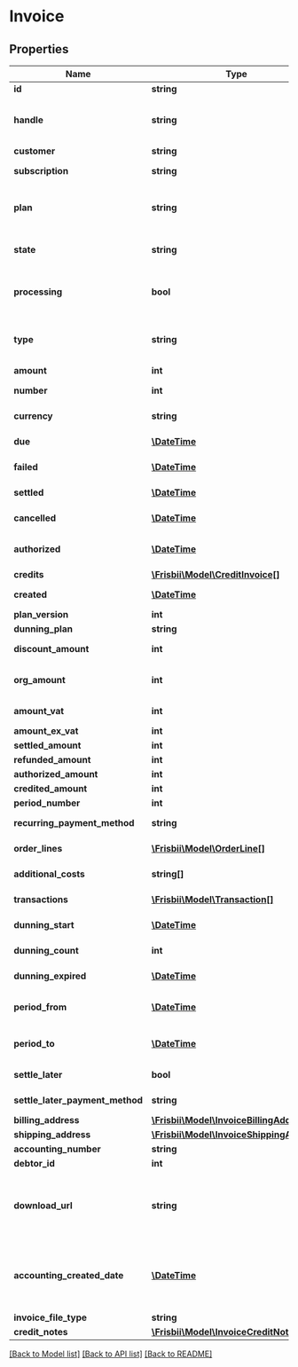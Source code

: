 # Invoice

## Properties
Name | Type | Description | Notes
------------ | ------------- | ------------- | -------------
**id** | **string** | Invoice id assigned by Frisbii | 
**handle** | **string** | Per account unique handle. Provided at on-demand invoice/charge creation or set to &#x60;inv-&lt;invoice_number&gt;&#x60; for automatically created subscription invoices | 
**customer** | **string** | Customer handle | 
**subscription** | **string** | Subscription handle, will be null for a one-time customer invoice | [optional] 
**plan** | **string** | Subscription plan handle for the plan used to automatically create the invoice or the case that an on-demand subscription invoice has been created that should include a plan order line | [optional] 
**state** | **string** | The invoice state one of the following: &#x60;created&#x60;, &#x60;pending&#x60;, &#x60;dunning&#x60;, &#x60;settled&#x60;, &#x60;cancelled&#x60;, &#x60;authorized&#x60;, &#x60;failed&#x60; | 
**processing** | **bool** | For asynchronous payment methods, e.g. MobilePay subscriptions, this flag indicates that an invoice transaction is in state processing and is awaiting result. | [optional] 
**type** | **string** | The type of invoice: &#x60;s&#x60; - subscription recurring, &#x60;so&#x60; - subscription one-time, &#x60;soi&#x60; - subscription one-time instant, &#x60;co&#x60; - customer one-time, &#x60;ch&#x60; - charge | 
**amount** | **int** | The invoice amount including VAT | 
**number** | **int** | Sequential invoice number. Only present for subscription and customer invoices. | [optional] 
**currency** | **string** | Invoice currency in [ISO 4217](https://en.wikipedia.org/wiki/ISO_4217) three letter alpha code | 
**due** | [**\DateTime**](\DateTime.md) | When is the invoice due, in [ISO-8601](http://en.wikipedia.org/wiki/ISO_8601) extended offset date-time format. | 
**failed** | [**\DateTime**](\DateTime.md) | When the invoice failed, in [ISO-8601](http://en.wikipedia.org/wiki/ISO_8601) extended offset date-time format. | [optional] 
**settled** | [**\DateTime**](\DateTime.md) | When the invoice settled, in [ISO-8601](http://en.wikipedia.org/wiki/ISO_8601) extended offset date-time format. | [optional] 
**cancelled** | [**\DateTime**](\DateTime.md) | When the invoice was cancelled, in [ISO-8601](http://en.wikipedia.org/wiki/ISO_8601) extended offset date-time format. | [optional] 
**authorized** | [**\DateTime**](\DateTime.md) | When the invoice was authorized, if the invoice went through an authorize and settle flow, in [ISO-8601](http://en.wikipedia.org/wiki/ISO_8601) extended offset date-time format. | [optional] 
**credits** | [**\Frisbii\Model\CreditInvoice[]**](CreditInvoice.md) | Credits applied to invoice | 
**created** | [**\DateTime**](\DateTime.md) | When the invoice was created, in [ISO-8601](http://en.wikipedia.org/wiki/ISO_8601) extended offset date-time format. | 
**plan_version** | **int** | Subscription plan version | [optional] 
**dunning_plan** | **string** | Dunning plan handle | [optional] 
**discount_amount** | **int** | The potential discount amount deducted from the invoice amount including VAT | 
**org_amount** | **int** | The invoice original amount including VAT, may differ from amount if adjustments have been applied for the invoice | 
**amount_vat** | **int** | The invoice vat amount calculated as rounded summed fractional vats for each orderline | 
**amount_ex_vat** | **int** | The invoice amount without vat | 
**settled_amount** | **int** | Settled amount | 
**refunded_amount** | **int** | Refunded amount | 
**authorized_amount** | **int** | Authorized amount | [optional] 
**credited_amount** | **int** | Credited amount | [optional] 
**period_number** | **int** | The subscription period this invoice is for | [optional] 
**recurring_payment_method** | **string** | Optional reference to recurring payment method created in conjunction with charging | [optional] 
**order_lines** | [**\Frisbii\Model\OrderLine[]**](OrderLine.md) | Order lines for invoice sorted by descending timestamp | 
**additional_costs** | **string[]** | Additional cost handles for any additional costs added to this invoice | 
**transactions** | [**\Frisbii\Model\Transaction[]**](Transaction.md) | Invoice transactions, ascending order and limited to 100 transactions | 
**dunning_start** | [**\DateTime**](\DateTime.md) | When dunning for the invoice was started, in [ISO-8601](http://en.wikipedia.org/wiki/ISO_8601) extended offset date-time format. | [optional] 
**dunning_count** | **int** | Number of dunning events for invoice (number of reminders sent) | [optional] 
**dunning_expired** | [**\DateTime**](\DateTime.md) | When dunning for the invoice expired, in [ISO-8601](http://en.wikipedia.org/wiki/ISO_8601) extended offset date-time format. | [optional] 
**period_from** | [**\DateTime**](\DateTime.md) | The start of billing period if the invoice is for a specific billing period, in [ISO-8601](http://en.wikipedia.org/wiki/ISO_8601) extended offset date-time format. | [optional] 
**period_to** | [**\DateTime**](\DateTime.md) | The end of billing period if the invoice is for a specific billing period, in [ISO-8601](http://en.wikipedia.org/wiki/ISO_8601) extended offset date-time format. | [optional] 
**settle_later** | **bool** | Whether this is a customer one-time invoice that will be settled later | [optional] 
**settle_later_payment_method** | **string** | The payment method to use for a later settle of a one-time customer invoice | [optional] 
**billing_address** | [**\Frisbii\Model\InvoiceBillingAddress**](InvoiceBillingAddress.md) |  | [optional] 
**shipping_address** | [**\Frisbii\Model\InvoiceShippingAddress**](InvoiceShippingAddress.md) |  | [optional] 
**accounting_number** | **string** | Invoice accounting number | [optional] 
**debtor_id** | **int** | Customer debtor id | [optional] 
**download_url** | **string** | Link to the invoice or credit note PDF, available if PDF generation and accounting features are enabled (only for subscription invoices, not charges). Access requires authentication. See https://docs.frisbii.com/reference/authentication. The response is a binary PDF file. | [optional] 
**accounting_created_date** | [**\DateTime**](\DateTime.md) | When the accounting invoice was created. An accounting invoice is created when a non-charging invoice is created with the state &#x60;pending&#x60; or the invoice moved from state &#x60;created&#x60;. Timestamp in [ISO-8601](http://en.wikipedia.org/wiki/ISO_8601) extended offset date-time format. | [optional] 
**invoice_file_type** | **string** | The type of invoice file, e.g. &#x60;pdf&#x60; | [optional] 
**credit_notes** | [**\Frisbii\Model\InvoiceCreditNote[]**](InvoiceCreditNote.md) | Invoice credit notes | [optional] 

[[Back to Model list]](../../README.md#documentation-for-models) [[Back to API list]](../../README.md#documentation-for-api-endpoints) [[Back to README]](../../README.md)

